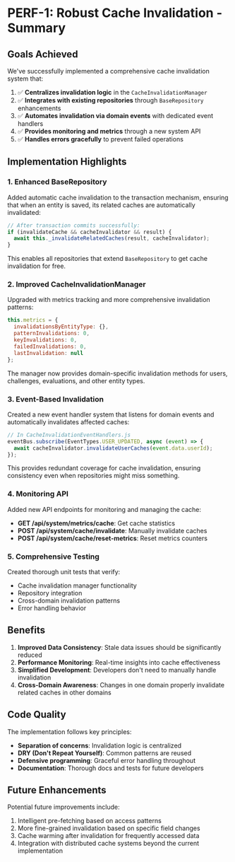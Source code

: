 # PERF-1: Robust Cache Invalidation - Summary

## Goals Achieved

We've successfully implemented a comprehensive cache invalidation system that:

1. ✅ **Centralizes invalidation logic** in the `CacheInvalidationManager`
2. ✅ **Integrates with existing repositories** through `BaseRepository` enhancements
3. ✅ **Automates invalidation via domain events** with dedicated event handlers
4. ✅ **Provides monitoring and metrics** through a new system API
5. ✅ **Handles errors gracefully** to prevent failed operations

## Implementation Highlights

### 1. Enhanced BaseRepository

Added automatic cache invalidation to the transaction mechanism, ensuring that when an entity is saved, its related caches are automatically invalidated:

```javascript
// After transaction commits successfully:
if (invalidateCache && cacheInvalidator && result) {
  await this._invalidateRelatedCaches(result, cacheInvalidator);
}
```

This enables all repositories that extend `BaseRepository` to get cache invalidation for free.

### 2. Improved CacheInvalidationManager

Upgraded with metrics tracking and more comprehensive invalidation patterns:

```javascript
this.metrics = {
  invalidationsByEntityType: {},
  patternInvalidations: 0,
  keyInvalidations: 0,
  failedInvalidations: 0,
  lastInvalidation: null
};
```

The manager now provides domain-specific invalidation methods for users, challenges, evaluations, and other entity types.

### 3. Event-Based Invalidation

Created a new event handler system that listens for domain events and automatically invalidates affected caches:

```javascript
// In CacheInvalidationEventHandlers.js
eventBus.subscribe(EventTypes.USER_UPDATED, async (event) => {
  await cacheInvalidator.invalidateUserCaches(event.data.userId);
});
```

This provides redundant coverage for cache invalidation, ensuring consistency even when repositories might miss something.

### 4. Monitoring API

Added new API endpoints for monitoring and managing the cache:

- **GET /api/system/metrics/cache**: Get cache statistics
- **POST /api/system/cache/invalidate**: Manually invalidate caches
- **POST /api/system/cache/reset-metrics**: Reset metrics counters

### 5. Comprehensive Testing

Created thorough unit tests that verify:
- Cache invalidation manager functionality
- Repository integration
- Cross-domain invalidation patterns
- Error handling behavior

## Benefits

1. **Improved Data Consistency**: Stale data issues should be significantly reduced
2. **Performance Monitoring**: Real-time insights into cache effectiveness
3. **Simplified Development**: Developers don't need to manually handle invalidation
4. **Cross-Domain Awareness**: Changes in one domain properly invalidate related caches in other domains

## Code Quality

The implementation follows key principles:

- **Separation of concerns**: Invalidation logic is centralized
- **DRY (Don't Repeat Yourself)**: Common patterns are reused
- **Defensive programming**: Graceful error handling throughout
- **Documentation**: Thorough docs and tests for future developers

## Future Enhancements

Potential future improvements include:

1. Intelligent pre-fetching based on access patterns
2. More fine-grained invalidation based on specific field changes
3. Cache warming after invalidation for frequently accessed data
4. Integration with distributed cache systems beyond the current implementation 